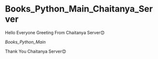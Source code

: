 # Books_Python_Main_Chaitanya_Server

Hello Everyone Greeting From
Chaitanya Server😊

*Books_Python_Main*

Thank You
Chaitanya Server😊
